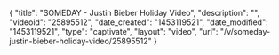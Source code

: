 {
    "title": "SOMEDAY - Justin Bieber Holiday Video",
    "description": "",
    "videoid": "25895512",
    "date_created": "1453119521",
    "date_modified": "1453119521",
    "type": "captivate",
    "layout": "video",
    "url": "\/v\/someday-justin-bieber-holiday-video\/25895512"
}